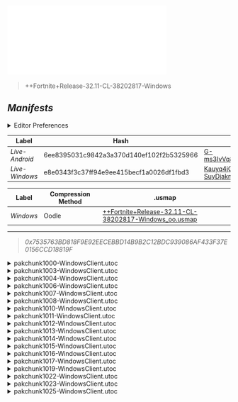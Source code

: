 <a href="#manifests">
  <img style="pointer-events: none" src="https://raw.githubusercontent.com/Tectors/fn-archive/master/.github/source/dependents/gen.32.11.svg" width="360" height="155"\>
</a>

 >  
  
  > ++Fortnite+Release-32.11-CL-38202817-Windows

## *Manifests*
<details>
  <summary>Editor Preferences</summary>

 > 
    ((Value="0xD39CE0C50E90E26F8B50BBEE2B046568F8926BBC1904DD9FCBAB06FABC51DCD8",Guid="0C8FB41BED80602548CCB764A876CE40"),(Value="0x7325AD1952684A27F7E6EF1EEE1CE7A752581D1CEA858742E9FAD64C70D90999",Guid="2179A819ED5DE6D18069080913457904"),(Value="0x5779105D7847476415922F243A631C42D6D1794E48FDA4B6E1B67A8FA87E3681",Guid="28415C253906F793828C5BFDE29021EE"),(Value="0x25BDEC2CAB31B09C229FE950E14EEBECDF6538537ACC05220ACA3B98C4B9B3E4",Guid="38520288A2C9F2B156356BC34A111E4A"),(Value="0xF9ED304B8BA91D65A0136A6DAC0FF40B96B5EEC3C02EF5BE987B614554D93F76",Guid="505B0CFC5F0C2722538390A1B86CD96B"),(Value="0x35807412DE2BA68098D19F79BC91FA097D55F0FE291217AA0333C34158770011",Guid="55E06C93E20E98E33AEDD3921554723E"),(Value="0x0ACFE0BD2641853A65EBA7FD24CBB1ADA6152078029660C3D21F44E7A1B048BC",Guid="5F74F41AAAD2E45F585927189BFC6797"),(Value="0x7A0E92C24859CA8FFF530C17D619B4BE0E000B437EF9F0C650539D02966E93E2",Guid="67E6E3BB6F124A14AA5C077219A41814"),(Value="0xA53C5D7347CBA36D1CC50C91ABBD302C20221733DF61A3EDABB56BC536B01CA0",Guid="7C42ACB64B36D79BCA563A9EADA48FCE"),(Value="0x9A3BD9D3E61854E5122C752571C48A60BB928D8F10AC4F7CA41BA34A3C643CD1",Guid="843941134EFB5150EF52025C3D45201B"),(Value="0xFC362B7DA52E5F9DAB510C3EF7C2466234B5BDB7B8045458165AD952687FF4C6",Guid="8A0F9905F8676895B3E646F42214679B"),(Value="0x5BE67D2F4451905CC94E8EA3C9E8161A3DE1394C92AD31D92983EDA797C24788",Guid="8E86BC326698EE02BF7B17C5C59B7D49"),(Value="0x09F25AB1127A2692E3D320466C78A1131F7E81CBBF405217D6ABF741D7589A87",Guid="8EAC5C7EBC5D4B2BE7AC223C88A7C8BD"),(Value="0x14B54CFBDB7D233D7C0AEB424C868738DAAC302C1F11122926ED789D72144C77",Guid="9CDC09A892C78780B6DF32091970A6E8"),(Value="0x0A50D589A6E91CA71586A051AD94E070F320F6367D776F9CA327DB6BB011C926",Guid="C3199640B42F4B786E91D715E3EE5B33"),(Value="0xF72151596E1C41EED33D590C6D84B406495152C210A301CCDD7BC257C34DC0B7",Guid="D8A7FC9D965E9DE5EB1D392DF5D316F2"),(Value="0xBB422C88684F3C1D9BEF1C6AFAA5B185265B5D325CA7EBA9A73C1A0DE67316A2",Guid="E436CFD103805186E3B21D8F07408A01"),(Value="0x84C0737286ECCF39CA486DFC7836DDE7C4BE22AA2D57AA94457829B211839A76",Guid="FDBD57427BDE16DE844378F86FCB0A68"))
</details>

| Label | Hash | Route |
| - | - | - |
| *Live-Android* | 6ee8395031c9842a3a370d140ef102f2b5325966 | [G-ms3IvVq8RxvcKnKEybPi_XU8PXWQ](https://github.com/Tectors/fn-archive/blob/master/manifests/G-ms3IvVq8RxvcKnKEybPi_XU8PXWQ.manifest) |
| *Live-Windows* | e8e0343f3c37ff94e9ee415becf1a0026df1fbd3 | [Kauyq4jGHB-SuyDjakmArJ1VU6QYJw](https://github.com/Tectors/fn-archive/blob/master/manifests/Kauyq4jGHB-SuyDjakmArJ1VU6QYJw.manifest) |


| Label | Compression Method | .usmap |
| - | - | - |
| *Windows* | Oodle | [++Fortnite+Release-32.11-CL-38202817-Windows_oo.usmap](https://github.com/Tectors/fn-archive/blob/master/manifests/mappings/++Fortnite+Release-32.11-CL-38202817-Windows_oo.usmap) |

---

> *0x7535763BD818F9E92EECEBBD14B9B2C12BDC939086AF433F37E0156CCD18819F*

<details>
  <summary>pakchunk1000-WindowsClient.utoc</summary>

 > 
    0xD39CE0C50E90E26F8B50BBEE2B046568F8926BBC1904DD9FCBAB06FABC51DCD8
    KEYCHAIN: 0C8FB41BED80602548CCB764A876CE40:05zgxQ6Q4m+LULvuKwRlaPiSa7wZBN2fy6sG+rxR3Ng=

  <img src="https://raw.githubusercontent.com/Tectors/fn-archive/master/.github/source/dependents/referred/Shoes_ToeBean.svg" width="100"> <img src="https://raw.githubusercontent.com/Tectors/fn-archive/master/.github/source/dependents/referred/Shoes_StrandModePear.svg" width="100"> <img src="https://raw.githubusercontent.com/Tectors/fn-archive/master/.github/source/dependents/referred/Shoes_StrandModeMelon.svg" width="100"> <img src="https://raw.githubusercontent.com/Tectors/fn-archive/master/.github/source/dependents/referred/Shoes_StrandModeMango.svg" width="100"> <img src="https://raw.githubusercontent.com/Tectors/fn-archive/master/.github/source/dependents/referred/Shoes_StrandModeGuava.svg" width="100"> 
</details>

<details>
  <summary>pakchunk1003-WindowsClient.utoc</summary>

 > 
    0x7325AD1952684A27F7E6EF1EEE1CE7A752581D1CEA858742E9FAD64C70D90999
    KEYCHAIN: 2179A819ED5DE6D18069080913457904:cyWtGVJoSif35u8e7hznp1JYHRzqhYdC6frWTHDZCZk=

  </details>

<details>
  <summary>pakchunk1004-WindowsClient.utoc</summary>

 > 
    0x5779105D7847476415922F243A631C42D6D1794E48FDA4B6E1B67A8FA87E3681
    KEYCHAIN: 28415C253906F793828C5BFDE29021EE:V3kQXXhHR2QVki8kOmMcQtbReU5I/aS24bZ6j6h+NoE=

  </details>

<details>
  <summary>pakchunk1006-WindowsClient.utoc</summary>

 > 
    0x25BDEC2CAB31B09C229FE950E14EEBECDF6538537ACC05220ACA3B98C4B9B3E4
    KEYCHAIN: 38520288A2C9F2B156356BC34A111E4A:Jb3sLKsxsJwin+lQ4U7r7N9lOFN6zAUiCso7mMS5s+Q=

  </details>

<details>
  <summary>pakchunk1007-WindowsClient.utoc</summary>

 > 
    0xF9ED304B8BA91D65A0136A6DAC0FF40B96B5EEC3C02EF5BE987B614554D93F76
    KEYCHAIN: 505B0CFC5F0C2722538390A1B86CD96B:+e0wS4upHWWgE2ptrA/0C5a17sPALvW+mHthRVTZP3Y=

  </details>

<details>
  <summary>pakchunk1008-WindowsClient.utoc</summary>

 > 
    0x35807412DE2BA68098D19F79BC91FA097D55F0FE291217AA0333C34158770011
    KEYCHAIN: 55E06C93E20E98E33AEDD3921554723E:NYB0Et4rpoCY0Z95vJH6CX1V8P4pEheqAzPDQVh3ABE=

  <img src="https://raw.githubusercontent.com/Tectors/fn-archive/master/.github/source/dependents/referred/Pickaxe_ClayPlug.svg" width="100"> <img src="https://raw.githubusercontent.com/Tectors/fn-archive/master/.github/source/dependents/referred/EID_ClayPlug_Graffiti.svg" width="100"> <img src="https://raw.githubusercontent.com/Tectors/fn-archive/master/.github/source/dependents/referred/EID_ClayPlug.svg" width="100"> <img src="https://raw.githubusercontent.com/Tectors/fn-archive/master/.github/source/dependents/referred/Character_ClayPlug.svg" width="100"> <img src="https://raw.githubusercontent.com/Tectors/fn-archive/master/.github/source/dependents/referred/Backpack_ClayPlug.svg" width="100"> 
</details>

<details>
  <summary>pakchunk1010-WindowsClient.utoc</summary>

 > 
    0x0ACFE0BD2641853A65EBA7FD24CBB1ADA6152078029660C3D21F44E7A1B048BC
    KEYCHAIN: 5F74F41AAAD2E45F585927189BFC6797:Cs/gvSZBhTpl66f9JMuxraYVIHgClmDD0h9E56GwSLw=

  <img src="https://raw.githubusercontent.com/Tectors/fn-archive/master/.github/source/dependents/referred/EID_BeachBreak.svg" width="100"> 
</details>

<details>
  <summary>pakchunk1011-WindowsClient.utoc</summary>

 > 
    0x7A0E92C24859CA8FFF530C17D619B4BE0E000B437EF9F0C650539D02966E93E2
    KEYCHAIN: 67E6E3BB6F124A14AA5C077219A41814:eg6SwkhZyo//UwwX1hm0vg4AC0N++fDGUFOdApZuk+I=

  <img src="https://raw.githubusercontent.com/Tectors/fn-archive/master/.github/source/dependents/referred/EID_Cobbler.svg" width="100"> 
</details>

<details>
  <summary>pakchunk1012-WindowsClient.utoc</summary>

 > 
    0xA53C5D7347CBA36D1CC50C91ABBD302C20221733DF61A3EDABB56BC536B01CA0
    KEYCHAIN: 7C42ACB64B36D79BCA563A9EADA48FCE:pTxdc0fLo20cxQyRq70wLCAiFzPfYaPtq7VrxTawHKA=

  </details>

<details>
  <summary>pakchunk1013-WindowsClient.utoc</summary>

 > 
    0x9A3BD9D3E61854E5122C752571C48A60BB928D8F10AC4F7CA41BA34A3C643CD1
    KEYCHAIN: 843941134EFB5150EF52025C3D45201B:mjvZ0+YYVOUSLHUlccSKYLuSjY8QrE98pBujSjxkPNE=

  </details>

<details>
  <summary>pakchunk1014-WindowsClient.utoc</summary>

 > 
    0xFC362B7DA52E5F9DAB510C3EF7C2466234B5BDB7B8045458165AD952687FF4C6
    KEYCHAIN: 8A0F9905F8676895B3E646F42214679B:/DYrfaUuX52rUQw+98JGYjS1vbe4BFRYFlrZUmh/9MY=

  </details>

<details>
  <summary>pakchunk1015-WindowsClient.utoc</summary>

 > 
    0x5BE67D2F4451905CC94E8EA3C9E8161A3DE1394C92AD31D92983EDA797C24788
    KEYCHAIN: 8E86BC326698EE02BF7B17C5C59B7D49:W+Z9L0RRkFzJTo6jyegWGj3hOUySrTHZKYPtp5fCR4g=

  </details>

<details>
  <summary>pakchunk1016-WindowsClient.utoc</summary>

 > 
    0x09F25AB1127A2692E3D320466C78A1131F7E81CBBF405217D6ABF741D7589A87
    KEYCHAIN: 8EAC5C7EBC5D4B2BE7AC223C88A7C8BD:CfJasRJ6JpLj0yBGbHihEx9+gcu/QFIX1qv3QddYmoc=

  </details>

<details>
  <summary>pakchunk1017-WindowsClient.utoc</summary>

 > 
    0x14B54CFBDB7D233D7C0AEB424C868738DAAC302C1F11122926ED789D72144C77
    KEYCHAIN: 9CDC09A892C78780B6DF32091970A6E8:FLVM+9t9Iz18CutCTIaHONqsMCwfERIpJu14nXIUTHc=

  <img src="https://raw.githubusercontent.com/Tectors/fn-archive/master/.github/source/dependents/referred/Shoes_StrandModePeach.svg" width="100"> <img src="https://raw.githubusercontent.com/Tectors/fn-archive/master/.github/source/dependents/referred/Shoes_StrandModeLychee.svg" width="100"> <img src="https://raw.githubusercontent.com/Tectors/fn-archive/master/.github/source/dependents/referred/Shoes_StrandModeFigs.svg" width="100"> <img src="https://raw.githubusercontent.com/Tectors/fn-archive/master/.github/source/dependents/referred/Shoes_StrandModeAcai.svg" width="100"> 
</details>

<details>
  <summary>pakchunk1019-WindowsClient.utoc</summary>

 > 
    0x0A50D589A6E91CA71586A051AD94E070F320F6367D776F9CA327DB6BB011C926
    KEYCHAIN: C3199640B42F4B786E91D715E3EE5B33:ClDViabpHKcVhqBRrZTgcPMg9jZ9d2+coyfba7ARySY=

  </details>

<details>
  <summary>pakchunk1022-WindowsClient.utoc</summary>

 > 
    0xF72151596E1C41EED33D590C6D84B406495152C210A301CCDD7BC257C34DC0B7
    KEYCHAIN: D8A7FC9D965E9DE5EB1D392DF5D316F2:9yFRWW4cQe7TPVkMbYS0BklRUsIQowHM3XvCV8NNwLc=

  <img src="https://raw.githubusercontent.com/Tectors/fn-archive/master/.github/source/dependents/referred/EID_Prelude.svg" width="100"> 
</details>

<details>
  <summary>pakchunk1023-WindowsClient.utoc</summary>

 > 
    0xBB422C88684F3C1D9BEF1C6AFAA5B185265B5D325CA7EBA9A73C1A0DE67316A2
    KEYCHAIN: E436CFD103805186E3B21D8F07408A01:u0IsiGhPPB2b7xxq+qWxhSZbXTJcp+uppzwaDeZzFqI=

  </details>

<details>
  <summary>pakchunk1025-WindowsClient.utoc</summary>

 > 
    0x84C0737286ECCF39CA486DFC7836DDE7C4BE22AA2D57AA94457829B211839A76
    KEYCHAIN: FDBD57427BDE16DE844378F86FCB0A68:hMBzcobszznKSG38eDbd58S+IqotV6qURXgpshGDmnY=

  <img src="https://raw.githubusercontent.com/Tectors/fn-archive/master/.github/source/dependents/referred/EID_Lowrider.svg" width="100"> 
</details>

